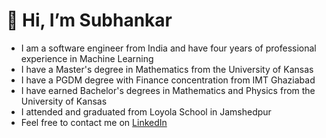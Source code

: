 # 👋 Hi, I’m Subhankar

- I am a software engineer from India and have four years of professional experience in Machine Learning
- I have a Master's degree in Mathematics from the University of Kansas
- I have a PGDM degree with Finance concentration from IMT Ghaziabad
- I have earned Bachelor's degrees in Mathematics and Physics from the University of Kansas
- I attended and graduated from Loyola School in Jamshedpur
- Feel free to contact me on [LinkedIn](https://www.linkedin.com/in/subhankar-halder-99060b32/)



<!---
SubhankarHalder/SubhankarHalder is a ✨ special ✨ repository because its `README.md` (this file) appears on your GitHub profile.
You can click the Preview link to take a look at your changes.
--->
